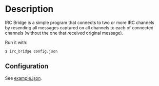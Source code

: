 Description
===========

IRC Bridge is a simple program that connects to two or more IRC channels by
resending all messages captured on all channels to each of connected channels
(without the one that received original message).

Run it with:

    $ irc_bridge config.json

Configuration
-------------

See [example.json](example.json).

